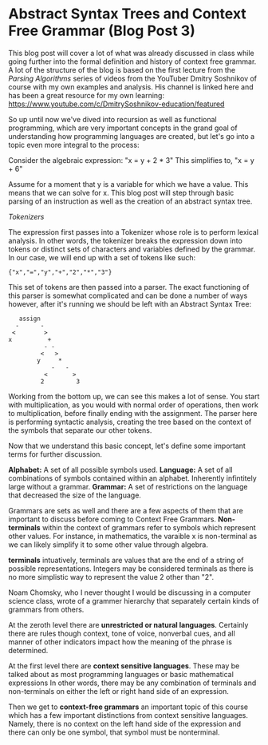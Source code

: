 # Abstract Syntax Trees and Context Free Grammar (Blog Post 3) 

This blog post will cover a lot of what was already discussed in class while going further into the formal definition and history of context free grammar.
A lot of the structure of the blog is based on the first lecture from the *Parsing Algorithms* series of videos from the YouTuber Dmitry Soshnikov of course
with my own examples and analysis. His channel is linked here and has been a great resource for my own learning: 
https://www.youtube.com/c/DmitrySoshnikov-education/featured

So up until now we've dived into recursion as well as functional programming, which are very important concepts in the grand goal of understanding how
programming languages are created, but let's go into a topic even more integral to the process: 

Consider the algebraic expression: "x = y + 2 * 3" 
This simplifies to, "x = y + 6" 

Assume for a moment that y is a variable for which we have a value. This means that we can solve for x. This blog post will step through basic parsing 
of an instruction as well as the creation of an abstract syntax tree. 

*Tokenizers*

The expression first passes into a Tokenizer whose role is to perform lexical analysis. In other words, the tokenizer breaks the expression down into tokens
or distinct sets of characters and variables defined by the grammar. In our case, we will end up with a set of tokens like such: 
```
{"x","=","y","+","2","*","3"}
```
This set of tokens are then passed into a parser. The exact functioning of this parser is somewhat complicated and can be done a number of ways however,
after it's running we should be left with an Abstract Syntax Tree: 

       assign
      -      -
     <        >
    x          +
              - -
             <   >
            y     *
                -   -
              <       >
             2         3
             
Working from the bottom up, we can see this makes a lot of sense. You start with multiplication, as you would with normal order of operations, then work 
to multiplication, before finally ending with the assignment. The parser here is performing syntactic analysis, creating the tree based on the context 
of the symbols that separate our other tokens. 

Now that we understand this basic concept, let's define some important terms for further discussion. 

**Alphabet:** A set of all possible symbols used.
**Language:** A set of all combinations of symbols contained within an alphabet. Inherently infintitely large without a grammar. 
**Grammar:** A set of restrictions on the language that decreased the size of the language. 

Grammars are sets as well and there are a few aspects of them that are important to discuss before coming to Context Free Grammars. 
**Non-terminals** within the context of grammars refer to symbols which represent other values. For instance, in mathematics, the varaible x is 
non-terminal as we can likely simplify it to some other value through algebra. 

**terminals** intuatively, terminals are values that are the end of a string of possible representations. Integers may be considered terminals as there is
no more simplistic way to represent the value 2 other than "2". 
         
Noam Chomsky, who I never thought I would be discussing in a computer science class, wrote of a grammer hierarchy that separately certain kinds of 
grammars from others. 

At the zeroth level there are **unrestricted or natural languages**. Certainly there are rules though context, tone of voice, nonverbal cues, and all 
manner of other indicators impact how the meaning of the phrase is determined. 

At the first level there are **context sensitive languages**. These may be talked about as most programming languages or basic mathematical expressions
In other words, there may be any combination of terminals and non-terminals on either the left or right hand side of an expression. 

Then we get to **context-free grammars** an important topic of this course which has a few important distinctions from context sensitive languages. 
Namely, there is no context on the left hand side of the expression and there can only be one symbol, that symbol must be nonterminal. 
